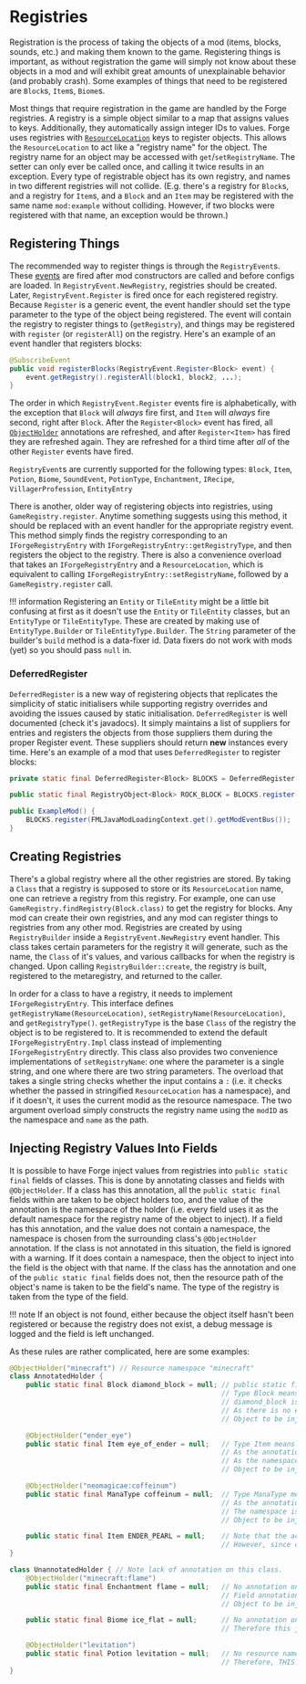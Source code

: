 Registries
==========

Registration is the process of taking the objects of a mod (items, blocks, sounds, etc.) and making them known to the game. Registering things is important, as without registration the game will simply not know about these objects in a mod and will exhibit great amounts of unexplainable behavior (and probably crash). Some examples of things that need to be registered are `Block`s, `Item`s, `Biome`s.

Most things that require registration in the game are handled by the Forge registries. A registry is a simple object similar to a map that assigns values to keys. Additionally, they automatically assign integer IDs to values. Forge uses registries with [`ResourceLocation`][ResourceLocation] keys to register objects. This allows the `ResourceLocation` to act like a "registry name" for the object. The registry name for an object may be accessed with `get`/`setRegistryName`. The setter can only ever be called once, and calling it twice results in an exception. Every type of registrable object has its own registry, and names in two different registries will not collide. (E.g. there's a registry for `Block`s, and a registry for `Item`s, and a `Block` and an `Item` may be registered with the same name `mod:example` without colliding. However, if two blocks were registered with that name, an exception would be thrown.)

Registering Things
------------------

The recommended way to register things is through the `RegistryEvent`s. These [events][] are fired after mod constructors are called and before configs are loaded. In `RegistryEvent.NewRegistry`, registries should be created. Later, `RegistryEvent.Register` is fired once for each registered registry. Because `Register` is a generic event, the event handler should set the type parameter to the type of the object being registered. The event will contain the registry to register things to (`getRegistry`), and things may be registered with `register` (or `registerAll`) on the registry. Here's an example of an event handler that registers blocks:

```java
@SubscribeEvent
public void registerBlocks(RegistryEvent.Register<Block> event) {
    event.getRegistry().registerAll(block1, block2, ...);
}
```

The order in which `RegistryEvent.Register` events fire is alphabetically, with the exception that `Block` will *always* fire first, and `Item` will *always* fire second, right after `Block`. After the `Register<Block>` event has fired, all [`ObjectHolder`][ObjectHolder] annotations are refreshed, and after `Register<Item>` has fired they are refreshed again. They are refreshed for a third time after *all* of the other `Register` events have fired.

`RegistryEvent`s are currently supported for the following types: `Block`, `Item`, `Potion`, `Biome`, `SoundEvent`, `PotionType`, `Enchantment`, `IRecipe`, `VillagerProfession`, `EntityEntry`

There is another, older way of registering objects into registries, using `GameRegistry.register`. Anytime something suggests using this method, it should be replaced with an event handler for the appropriate registry event. This method simply finds the registry corresponding to an `IForgeRegistryEntry` with `IForgeRegistryEntry::getRegistryType`, and then registers the object to the registry. There is also a convenience overload that takes an `IForgeRegistryEntry` and a `ResourceLocation`, which is equivalent to calling `IForgeRegistryEntry::setRegistryName`, followed by a `GameRegistry.register` call.

!!! information
	Registering an `Entity` or `TileEntity` might be a little bit confusing at first as it doesn't use the `Entity` or `TileEntity` classes, but an `EntityType` or `TileEntityType`. These are created by making use of `EntityType.Builder` or `TileEntityType.Builder`.
	The `String` parameter of the builder's `build` method is a data-fixer id. Data fixers do not work with mods (yet) so you should pass `null` in.

### DeferredRegister
`DeferredRegister` is a new way of registering objects that replicates the simplicity of static initialisers while supporting registry overrides and avoiding the issues caused by static initialisation. `DeferredRegister` is well documented (check it's javadocs). It simply maintains a list of suppliers for entries and registers the objects from those suppliers them during the proper Register event. These suppliers should return **new** instances every time. Here's an example of a mod that uses `DeferredRegister` to register blocks:

```java
private static final DeferredRegister<Block> BLOCKS = DeferredRegister.create(ForgeRegistries.BLOCKS, MODID);

public static final RegistryObject<Block> ROCK_BLOCK = BLOCKS.register("rock", () -> new Block(Block.Properties.create(Material.ROCK)));

public ExampleMod() {
	BLOCKS.register(FMLJavaModLoadingContext.get().getModEventBus());
}
```

Creating Registries
-------------------

There's a global registry where all the other registries are stored. By taking a `Class` that a registry is supposed to store or its `ResourceLocation` name, one can retrieve a registry from this registry. For example, one can use `GameRegistry.findRegistry(Block.class)` to get the registry for blocks. Any mod can create their own registries, and any mod can register things to registries from any other mod. Registries are created by using `RegistryBuilder` inside a `RegistryEvent.NewRegistry` event handler. This class takes certain parameters for the registry it will generate, such as the name, the `Class` of it's values, and various callbacks for when the registry is changed. Upon calling `RegistryBuilder::create`, the registry is built, registered to the metaregistry, and returned to the caller.

In order for a class to have a registry, it needs to implement `IForgeRegistryEntry`. This interface defines `getRegistryName(ResourceLocation)`, `setRegistryName(ResourceLocation)`, and `getRegistryType()`. `getRegistryType` is the base `Class` of the registry the object is to be registered to. It is recommended to extend the default `IForgeRegistryEntry.Impl` class instead of implementing `IForgeRegistryEntry` directly. This class also provides two convenience implementations of `setRegistryName`: one where the parameter is a single string, and one where there are two string parameters. The overload that takes a single string checks whether the input contains a `:` (i.e. it checks whether the passed in stringified `ResourceLocation` has a namespace), and if it doesn't, it uses the current modid as the resource namespace. The two argument overload simply constructs the registry name using the `modID` as the namespace and `name` as the path.

Injecting Registry Values Into Fields
-------------------------------------

It is possible to have Forge inject values from registries into `public static final` fields of classes. This is done by annotating classes and fields with `@ObjectHolder`. If a class has this annotation, all the `public static final` fields within are taken to be object holders too, and the value of the annotation is the namespace of the holder (i.e. every field uses it as the default namespace for the registry name of the object to inject). If a field has this annotation, and the value does not contain a namespace, the namespace is chosen from the surrounding class's `@ObjectHolder` annotation. If the class is not annotated in this situation, the field is ignored with a warning. If it does contain a namespace, then the object to inject into the field is the object with that name. If the class has the annotation and one of the `public static final` fields does not, then the resource path of the object's name is taken to be the field's name. The type of the registry is taken from the type of the field.

!!! note
    If an object is not found, either because the object itself hasn't been registered or because the registry does not exist, a debug message is logged and the field is left unchanged.

As these rules are rather complicated, here are some examples:

```java
@ObjectHolder("minecraft") // Resource namespace "minecraft"
class AnnotatedHolder {
    public static final Block diamond_block = null; // public static final is required.
                                                    // Type Block means that the Block registry will be queried.
                                                    // diamond_block is the field name, and as the field is not annotated it is taken to be the resource path.
                                                    // As there is no explicit namespace, "minecraft" is inherited from the class.
                                                    // Object to be injected: "minecraft:diamond_block" from the Block registry.

    @ObjectHolder("ender_eye")
    public static final Item eye_of_ender = null;   // Type Item means that the Item registry will be queried.
                                                    // As the annotation has the value "ender_eye", that overrides the field's name.
                                                    // As the namespace is not explicit, "minecraft" is inherited from the class.
                                                    // Object to be injected: "minecraft:ender_eye" from the Item registry.

    @ObjectHolder("neomagicae:coffeinum")
    public static final ManaType coffeinum = null;  // Type ManaType means that the ManaType registry will be queried. This is obviously a registry made by a mod.
                                                    // As the annotation has the value "neomagicae:coffeinum", that overrides the field's name.
                                                    // The namespace is explicit, and is "neomagicae", overriding the class's "minecraft" default.
                                                    // Object to be injected: "neomagicae:coffeinum" from the ManaType registry.

    public static final Item ENDER_PEARL = null;    // Note that the actual name is "minecraft:ender_pearl", not "minecraft:ENDER_PEARL".
                                                    // However, since constructing a ResourceLocation lowercases the value, this will work.
}

class UnannotatedHolder { // Note lack of annotation on this class.
    @ObjectHolder("minecraft:flame")
    public static final Enchantment flame = null;   // No annotation on the class means that there is no preset namespace to inherit.
                                                    // Field annotation supplies all the information for the object.
                                                    // Object to be injected: "minecraft:flame" from the Enchantment registry.

    public static final Biome ice_flat = null;      // No annotation on the class or the field.
                                                    // Therefore this just gets ignored.

    @ObjectHolder("levitation")
    public static final Potion levitation = null;   // No resource namespace in annotation, and no default specified by class annotation.
                                                    // Therefore, THIS WILL FAIL. The field annotation needs a namespace, or the class needs an annotation.
}
```

[ResourceLocation]: resources.md#resourcelocation
[events]: ../events/intro.md
[ObjectHolder]: #injecting-registry-values-into-fields

